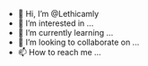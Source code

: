 - 👋 Hi, I’m @Lethicamly
- 👀 I’m interested in ...
- 🌱 I’m currently learning ...
- 💞️ I’m looking to collaborate on ...
- 📫 How to reach me ...

<!---
Lethicamly/Lethicamly is a ✨ special ✨ repository because its `README.md` (this file) appears on your GitHub profile.
You can click the Preview link to take a look at your changes.
--->
